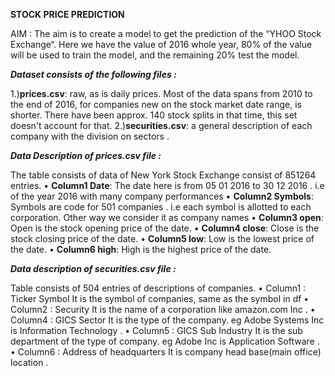  **STOCK PRICE PREDICTION**

AIM : The aim is to create a model to get the prediction of the “YHOO Stock Exchange“.
Here we have the value of 2016 whole year, 80% of the value will be used to train the model, and the remaining 20% test the model.

**_Dataset consists of the following files :_**

1.)**prices.csv**: raw, as is daily prices. Most of the data spans from 2010 to the end of 2016, for companies new on the stock market date range, is shorter. There have been approx. 140 stock splits in that time, this set doesn't account for that.
2.)**securities.csv**: a general description of each company with the division on sectors .

_**Data Description of prices.csv file :**_

The table consists of data of New York Stock Exchange consist of 851264 entries.
• **Column1 Date**: The date here is from 05 01 2016 to 30 12 2016 . i.e of the year 2016 with many company performances
• **Column2 Symbols**: Symbols are code for 501 companies . i.e each symbol is allotted to each corporation. Other way we consider it as company names
• **Column3 open**: Open is the stock opening price of the date.
• **Column4 close**: Close is the stock closing price of the date.
• **Column5 low**: Low is the lowest price of the date.
• **Column6 high**: High is the highest price of the date.

_**Data description of securities.csv file :**_

Table consists of 504 entries of descriptions of companies.
• Column1 : Ticker Symbol It is the symbol of companies, same as the symbol in df
• Column2 : Security It is the name of a corporation like amazon.com Inc .
• Column4 : GICS Sector It is the type of the company. eg Adobe Systems Inc is Information Technology .
• Column5 : GICS Sub Industry It is the sub department of the type of company. eg Adobe Inc is Application Software .
• Column6 : Address of headquarters It is company head base(main office) location .

